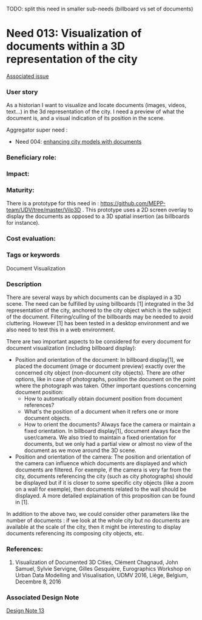 
TODO: split this need in smaller sub-needs (billboard vs set of documents)

# Need 013: Visualization of documents within a 3D representation of the city

[Associated issue](https://github.com/MEPP-team/RICT/issues/4)

### User story
As a historian I want to visualize and locate documents (images, videos, text...) in the 3d representation of the city. I need a preview of what the document is, and a visual indication of its position in the scene.

Aggregator super need :
* Need 004: [enhancing city models with documents](Need004.md)

### Beneficiary role: 

### Impact: 

### Maturity:

There is a prototype for this need in : https://github.com/MEPP-team/UDV/tree/master/Vilo3D . This prototype uses a 2D screen overlay to display the documents as opposed to a 3D spatial insertion (as billboards for instance).

### Cost evaluation:

### Tags or keywords
Document Visualization

### Description
There are several ways by which documents can be displayed in a 3D scene. The need can be fulfilled by using billboards [1] integrated in the 3d representation of the city, anchored to the city object which is the subject of the document. Filtering/culling of the billboards may be needed to avoid cluttering. However [1] has been tested in a desktop environment and we also need to test this in a web environment.

There are two important aspects to be considered for every document for document visualization (including billboard display):
* Position and orientation of the document: In billboard display[1], we placed the document (image or document preview) exactly over the concerned city object (non-document city objects). There are other options, like in case of photographs, position the document on the point where the photograph was taken. Other important questions concerning document position:
  * How to automatically obtain document position from document references?
  * What's the position of a document when it refers one or more document objects.
  * How to orient the documents? Always face the camera or maintain a fixed orientation. In billboard display[1], document always face the user/camera. We also tried to maintain a fixed orientation for documents, but we only had a partial view or almost no view of the document as we move around the 3D scene.
* Position and orientation of the camera: The position and orientation of the camera can influence which documents are displayed and which documents are filtered. For exemple, if the camera is very far from the city, documents referencing the city (such as city photographs) should be displayed but if it is closer to some specific city objects (like a zoom on a wall for exemple), then documents related to the wall should be displayed. A more detailed explaination of this proposition can be found in [1]. 

In addition to the above two, we could consider other parameters like the number of documents : if we look at the whole city but no documents are available at the scale of the city, then it might be interesting to display documents referencing its composing city objects, etc.

### References:
1. Visualization of Documented 3D Cities, Clément Chagnaud, John Samuel, Sylvie Servigne, Gilles Gesquière, Eurographics Workshop on Urban Data Modelling and Visualisation, UDMV 2016, Liège, Belgium, Decembre 8, 2016

### Associated Design Note
[Design Note 13](../Design/DesignNote013.md)

